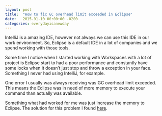 ```yaml
---
layout: post
title:  "How to fix GC overhead limit exceeded in Eclipse"
date:   2015-01-10 00:00:00 -0200
categories: everydayisanewday
---
```

IntelliJ is a amazing IDE, however not always we can use this IDE in our work environment. So, Eclipse is a default IDE in a lot of companies and we spend working with those tools.

Some time I notice when I started working with Workspaces with a lot of project is Eclipse start to had a poor performance and constantly have some locks when it doesn’t just stop and throw a exception in your face. Something I never had using IntelliJ, for example.

One error I usually was always receiving was GC overhead limit exceeded. This means the Eclipse was in need of more memory to execute your command than actually was available.

Something what had worked for me was just increase the memory to Eclipse. The solution for this problem I found [here](https://docs.oseems.com/general/application/eclipse/fix-gc-overhead-limit-exceeded).
